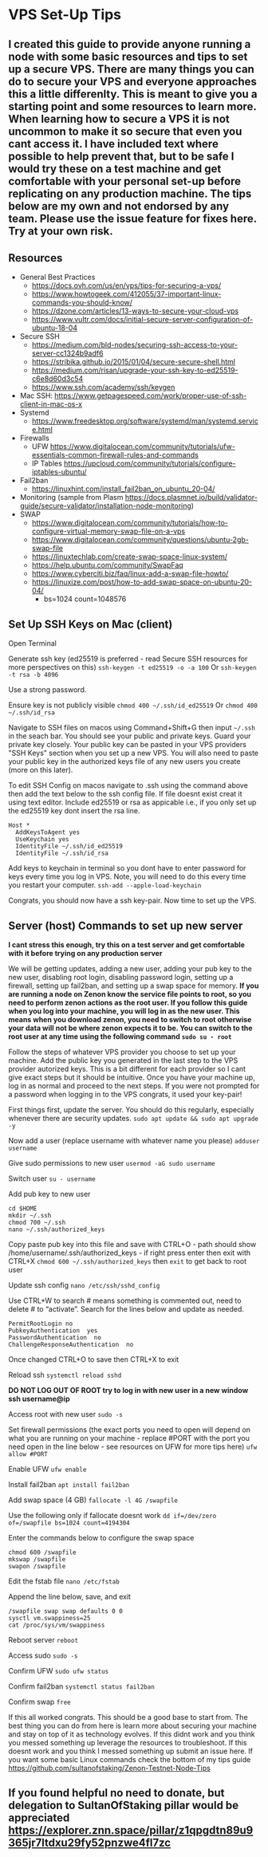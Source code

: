 # VPS Set-Up Tips

## I created this guide to provide anyone running a node with some basic resources and tips to set up a secure VPS. There are many things you can do to secure your VPS and everyone approaches this a little differenlty. This is meant to give you a starting point and some resources to learn more. When learning how to secure a VPS it is not uncommon to make it so secure that even you cant access it. I have included text where possible to help prevent that, but to be safe I would try these on a test machine and get comfortable with your personal set-up before replicating on any production machine. The tips below are my own and not endorsed by any team.  Please use the issue feature for fixes here. **Try at your own risk.**

## Resources
* General Best Practices 
    * https://docs.ovh.com/us/en/vps/tips-for-securing-a-vps/ 
    * https://www.howtogeek.com/412055/37-important-linux-commands-you-should-know/
    * https://dzone.com/articles/13-ways-to-secure-your-cloud-vps 
    * https://www.vultr.com/docs/initial-secure-server-configuration-of-ubuntu-18-04
* Secure SSH
    * https://medium.com/bld-nodes/securing-ssh-access-to-your-server-cc1324b9adf6 
    * https://stribika.github.io/2015/01/04/secure-secure-shell.html
    * https://medium.com/risan/upgrade-your-ssh-key-to-ed25519-c6e8d60d3c54 
    * https://www.ssh.com/academy/ssh/keygen 
* Mac SSH: https://www.getpagespeed.com/work/proper-use-of-ssh-client-in-mac-os-x 
* Systemd
    * https://www.freedesktop.org/software/systemd/man/systemd.service.html 
* Firewalls 
    * UFW https://www.digitalocean.com/community/tutorials/ufw-essentials-common-firewall-rules-and-commands 
    * IP Tables https://upcloud.com/community/tutorials/configure-iptables-ubuntu/ 
* Fail2ban 
    * https://linuxhint.com/install_fail2ban_on_ubuntu_20-04/  
* Monitoring (sample from Plasm https://docs.plasmnet.io/build/validator-guide/secure-validator/installation-node-monitoring)
* SWAP
    * https://www.digitalocean.com/community/tutorials/how-to-configure-virtual-memory-swap-file-on-a-vps
    * https://www.digitalocean.com/community/questions/ubuntu-2gb-swap-file 
    * https://linuxtechlab.com/create-swap-space-linux-system/
    * https://help.ubuntu.com/community/SwapFaq
    * https://www.cyberciti.biz/faq/linux-add-a-swap-file-howto/
    * https://linuxize.com/post/how-to-add-swap-space-on-ubuntu-20-04/
        * bs=1024 count=1048576

## Set Up SSH Keys on Mac (client)
Open Terminal

Generate ssh key (ed25519 is preferred - read Secure SSH resources for more perspectives on this)
`ssh-keygen -t ed25519 -o -a 100`
Or
`ssh-keygen -t rsa -b 4096`

Use a strong password.

Ensure key is not publicly visible
`chmod 400 ~/.ssh/id_ed25519`
Or 
`chmod 400 ~/.ssh/id_rsa`

Navigate to SSH files on macos using Command+Shift+G then input `~/.ssh` in the seach bar. You should see your public and private keys. Guard your private key closely. Your public key can be pasted in your VPS providers "SSH Keys" section when you set up a new VPS. You will also need to paste your public key in the authorized keys file of any new users you create (more on this later).

To edit SSH Config on macos navigate to .ssh using the command above then add the text below to the ssh config file. If file doesnt exist creat it using text editor. Include ed25519 or rsa as appicable i.e., if you only set up the ed25519 key dont insert the rsa line.
```
Host *
  AddKeysToAgent yes
  UseKeychain yes
  IdentityFile ~/.ssh/id_ed25519
  IdentityFile ~/.ssh/id_rsa
```

Add keys to keychain in terminal so you dont have to enter password for keys every time you log in VPS. Note, you will need to do this every time you restart your computer.
`ssh-add --apple-load-keychain`

Congrats, you should now have a ssh key-pair. Now time to set up the VPS.

## Server (host) Commands to set up new server
**I cant stress this enough, try this on a test server and get comfortable with it before trying on any production server**

We will be getting updates, adding a new user, adding your pub key to the new user, disabling root login, disabling password login, setting up a firewall, setting up fail2ban, and setting up a swap space for memory. **If you are running a node on Zenon know the service file points to root, so you need to perform zenon actions as the root user. If you follow this guide when you log into your machine, you will log in as the new user. This means when you download zenon, you need to switch to root otherwise your data will not be where zenon expects it to be. You can switch to the root user at any time using the following command `sudo su - root`** 

Follow the steps of whatever VPS provider you choose to set up your machine. Add the public key you generated in the last step to the VPS provider autorized keys. This is a bit different for each provider so I cant give exact steps but it should be intuitive. Once you have your machine up, log in as normal and proceed to the next steps. If you were not prompted for a password when logging in to the VPS congrats, it used your key-pair!

First things first, update the server. You should do this regularly, especially whenever there are security updates.
`sudo apt update && sudo apt upgrade -y`

Now add a user (replace username with whatever name you please)
`adduser username`

Give sudo permissions to new user
`usermod -aG sudo username`

Switch user
`su - username`

Add pub key to new user
```
cd $HOME
mkdir ~/.ssh
chmod 700 ~/.ssh
nano ~/.ssh/authorized_keys
```

Copy paste pub key into this file and save with CTRL+O - path should show /home/username/.ssh/authorized_keys - if right press enter then exit with CTRL+X
`chmod 600 ~/.ssh/authorized_keys` then `exit` to get back to root user

Update ssh config
`nano /etc/ssh/sshd_config`

Use CTRL+W to search # means something is commented out, need to delete # to “activate”. Search for the lines below and update as needed.
```
PermitRootLogin no
PubkeyAuthentication  yes
PasswordAuthentication  no
ChallengeResponseAuthentication  no
```

Once changed CTRL+O to save then CTRL+X to exit

Reload ssh 
`systemctl reload sshd`

**DO NOT LOG OUT OF ROOT try to log in with new user in a new window ssh username@ip**

Access root with new user
`sudo -s`

Set firewall permissions (the exact ports you need to open will depend on what you are running on your machine - replace #PORT with the port you need open in the line below - see resources on UFW for more tips here)
`ufw allow #PORT`

Enable UFW
`ufw enable`

Install fail2ban
`apt install fail2ban`

Add swap space (4 GB)
`fallocate -l 4G /swapfile`

Use the following only if fallocate doesnt work `dd if=/dev/zero of=/swapfile bs=1024 count=4194304`

Enter the commands below to configure the swap space
```
chmod 600 /swapfile
mkswap /swapfile
swapon /swapfile
```

Edit the fstab file `nano /etc/fstab`

Append the line below, save, and exit
```
/swapfile swap swap defaults 0 0
sysctl vm.swappiness=25
cat /proc/sys/vm/swappiness
```

Reboot server
`reboot`

Access sudo
`sudo -s`

Confirm UFW
`sudo ufw status`

Confirm fail2ban
`systemctl status fail2ban`

Confirm swap
`free`

If this all worked congrats. This should be a good base to start from. The best thing you can do from here is learn more about securing your machine and stay on top of it as technology evolves. If this didnt work and you think you messed something up leverage the resources to troubleshoot. If this doesnt work and you think I messed something up submit an issue here. If you want some basic Linux commands check the bottom of my tips guide https://github.com/sultanofstaking/Zenon-Testnet-Node-Tips

## If you found helpful no need to donate, but delegation to SultanOfStaking pillar would be appreciated https://explorer.znn.space/pillar/z1qpgdtn89u9365jr7ltdxu29fy52pnzwe4fl7zc
